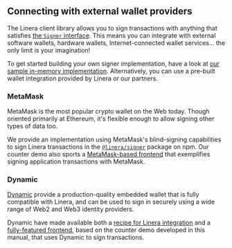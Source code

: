 ## Connecting with external wallet providers

The Linera client library allows you to sign transactions with anything that
satisfies
[the `Signer` interface](https://github.com/linera-io/linera-protocol/blob/testnet_conway/linera-web/docs/interfaces/Signer.md).
This means you can integrate with external software wallets, hardware wallets,
Internet-connected wallet services… the only limit is your imagination!

To get started building your own signer implementation, have a look at
[our sample in-memory implementation](https://github.com/linera-io/linera-protocol/blob/testnet_conway/linera-web/signer/src/private-key.ts).
Alternatively, you can use a pre-built wallet integration provided by Linera or
our partners.

### MetaMask

MetaMask is the most popular crypto wallet on the Web today. Though oriented
primarily at Ethereum, it's flexible enough to allow signing other types of data
too.

We provide an implementation using MetaMask's blind-signing capabilities to sign
Linera transactions in the
[`@linera/signer`](https://www.npmjs.com/package/@linera/signer) package on npm.
Our counter demo also sports a
[MetaMask-based frontend](https://github.com/linera-io/linera-protocol/tree/testnet_conway/examples/counter/metamask)
that exemplifies signing application transactions with MetaMask.

### Dynamic

[Dynamic](https://dynamic.xyz) provide a production-quality embedded wallet that
is fully compatible with Linera, and can be used to sign in securely using a
wide range of Web2 and Web3 identity providers.

Dynamic have made available both a
[recipe for Linera integration](https://www.dynamic.xyz/docs/guides/chains/linera)
and a
[fully-featured frontend](https://github.com/dynamic-labs/examples/tree/main/examples/vite-linera-counter),
based on the counter demo developed in this manual, that uses Dynamic to sign
transactions.

